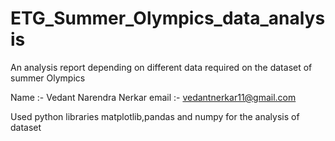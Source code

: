 # ETG_Summer_Olympics_data_analysis
An analysis report depending on different data required on the dataset of summer Olympics

Name :- Vedant Narendra Nerkar
email :- vedantnerkar11@gmail.com

Used python libraries matplotlib,pandas and numpy for the analysis of dataset 
